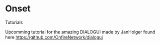 # Onset
Tutorials

Upcomming tutorial for the amazing DIALOGUI made by JanHolger found here https://github.com/OnfireNetwork/dialogui
